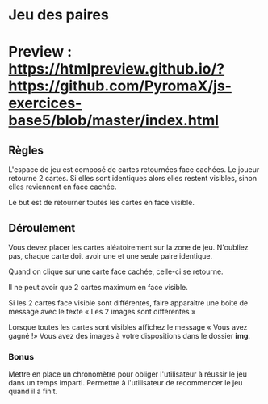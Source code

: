 # Jeu des paires

# Preview : https://htmlpreview.github.io/?https://github.com/PyromaX/js-exercices-base5/blob/master/index.html

## Règles
L'espace de jeu est composé de cartes retournées face cachées. Le joueur retourne 2 cartes. Si elles sont identiques alors elles restent visibles, sinon elles reviennent en face cachée.

Le but est de retourner toutes les cartes en face visible.

## Déroulement
Vous devez placer les cartes aléatoirement sur la zone de jeu. N'oubliez pas, chaque carte doit avoir une et une seule paire identique.

Quand on clique sur une carte face cachée, celle-ci se retourne. 

Il ne peut avoir que 2 cartes maximum en face visible.

Si les 2 cartes face visible sont différentes, faire apparaître une boite de message avec le texte « Les 2 images sont différentes »

Lorsque toutes les cartes sont visibles affichez le message « Vous avez gagné !»
Vous avez des images à votre dispositions dans le dossier **img**.

### Bonus
Mettre en place un chronomètre pour obliger l'utilisateur à réussir le jeu dans un temps imparti.
Permettre à l'utilisateur de recommencer le jeu quand il a finit.
